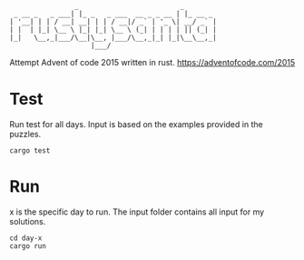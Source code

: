 ```
                _                         _
 _ __ _   _ ___| |_ _   _ ___  __ _ _ __ | |_ __ _
| '__| | | / __| __| | | / __|/ _` | '_ \| __/ _` |
| |  | |_| \__ \ |_| |_| \__ \ (_| | | | | || (_| |
|_|   \__,_|___/\__|\__, |___/\__,_|_| |_|\__\__,_|
                    |___/
```

Attempt Advent of code 2015 written in rust.
https://adventofcode.com/2015

# Test

Run test for all days. Input is based on the examples provided in the puzzles.

```
cargo test
```

# Run

x is the specific day to run. The input folder contains all input for my solutions.

```
cd day-x
cargo run
```
